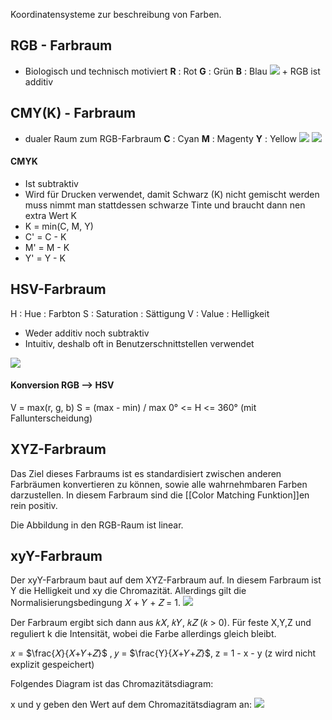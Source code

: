 Koordinatensysteme zur beschreibung von Farben.

## RGB - Farbraum
- Biologisch und technisch motiviert
**R** : Rot
**G** : Grün
**B** : Blau
![](rgb.png)
$+$ RGB ist additiv


## CMY(K) - Farbraum
- dualer Raum zum RGB-Farbraum
**C** : Cyan
**M** : Magenty
**Y** : Yellow
![](cmy1.png)
![](cmy2.png)

#### CMYK
- Ist subtraktiv
- Wird für Drucken verwendet, damit Schwarz (K) nicht gemischt werden muss nimmt man stattdessen schwarze Tinte und braucht dann nen extra Wert K
- K = min(C, M, Y) 
- C' = C - K
- M' = M - K
- Y' = Y - K


## HSV-Farbraum
H : Hue : Farbton
S : Saturation : Sättigung
V : Value : Helligkeit

- Weder additiv noch subtraktiv
- Intuitiv, deshalb oft in Benutzerschnittstellen verwendet

![](hsv.png)

#### Konversion RGB --> HSV
V = max(r, g, b) 
S = (max - min) / max
0° <= H <= 360° (mit Fallunterscheidung)

## XYZ-Farbraum

Das Ziel dieses Farbraums ist es standardisiert zwischen anderen Farbräumen konvertieren zu können, sowie alle wahrnehmbaren Farben darzustellen.
In diesem Farbraum sind die [[Color Matching Funktion]]en rein positiv.

Die Abbildung in den RGB-Raum ist linear.

## xyY-Farbraum

Der xyY-Farbraum baut auf dem XYZ-Farbraum auf. 
In diesem Farbraum ist Y die Helligkeit und xy die Chromazität.
Allerdings gilt die Normalisierungsbedingung 𝑋 + 𝑌 + 𝑍 = 1.
![](xyY.png)

Der Farbraum ergibt sich dann aus 𝑘𝑋, 𝑘𝑌, 𝑘𝑍 (𝑘 > 0). Für feste X,Y,Z und reguliert k die Intensität, wobei die Farbe allerdings gleich bleibt.

𝑥 = $\frac{𝑋}{𝑋+𝑌+𝑍}$ , 𝑦 = $\frac{Y}{𝑋+𝑌+𝑍}$, z = 1 - x - y (z wird nicht explizit gespeichert)

Folgendes Diagram ist das Chromazitätsdiagram:


x und y geben den Wert auf dem Chromazitätsdiagram an:
![](chromazitätsdiagram)
